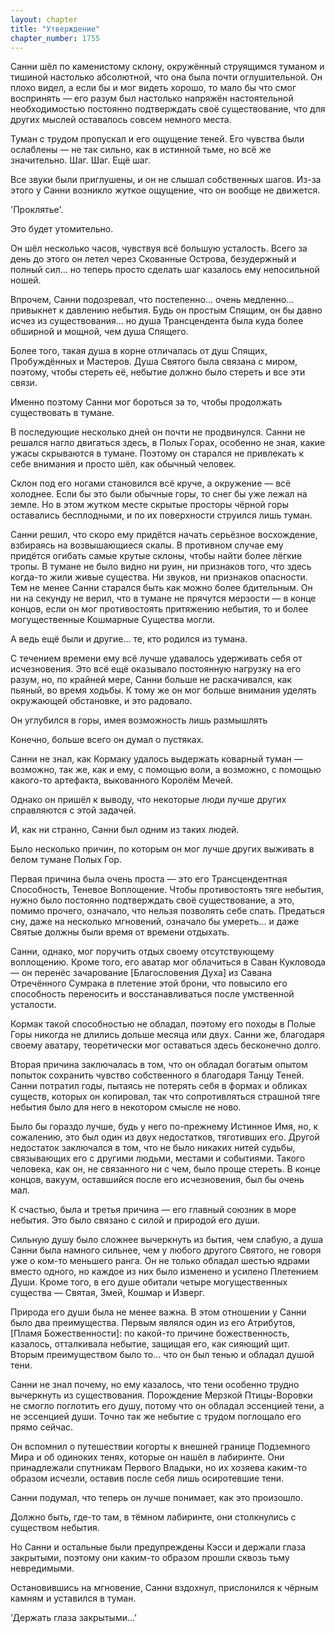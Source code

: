 ```yaml
---
layout: chapter
title: "Утверждение"
chapter_number: 1755
---
```




Санни шёл по каменистому склону, окружённый струящимся туманом и тишиной настолько абсолютной, что она была почти оглушительной. Он плохо видел, а если бы и мог видеть хорошо, то мало бы что смог воспринять — его разум был настолько напряжён настоятельной необходимостью постоянно подтверждать своё существование, что для других мыслей оставалось совсем немного места.

Туман с трудом пропускал и его ощущение теней. Его чувства были ослаблены — не так сильно, как в истинной тьме, но всё же значительно. Шаг. Шаг. Ещё шаг.

Все звуки были приглушены, и он не слышал собственных шагов. Из-за этого у Санни возникло жуткое ощущение, что он вообще не движется.

'Проклятье'.

Это будет утомительно.

Он шёл несколько часов, чувствуя всё большую усталость. Всего за день до этого он летел через Скованные Острова, безудержный и полный сил... но теперь просто сделать шаг казалось ему непосильной ношей.

Впрочем, Санни подозревал, что постепенно... очень медленно... привыкнет к давлению небытия. Будь он простым Спящим, он бы давно исчез из существования... но душа Трансцендента была куда более обширной и мощной, чем душа Спящего.

Более того, такая душа в корне отличалась от душ Спящих, Пробуждённых и Мастеров. Душа Святого была связана с миром, поэтому, чтобы стереть её, небытие должно было стереть и все эти связи.

Именно поэтому Санни мог бороться за то, чтобы продолжать существовать в тумане.

В последующие несколько дней он почти не продвинулся. Санни не решался нагло двигаться здесь, в Полых Горах, особенно не зная, какие ужасы скрываются в тумане. Поэтому он старался не привлекать к себе внимания и просто шёл, как обычный человек.

Склон под его ногами становился всё круче, а окружение — всё холоднее. Если бы это были обычные горы, то снег бы уже лежал на земле. Но в этом жутком месте скрытые просторы чёрной горы оставались бесплодными, и по их поверхности струился лишь туман.

Санни решил, что скоро ему придётся начать серьёзное восхождение, взбираясь на возвышающиеся скалы. В противном случае ему придётся огибать самые крутые склоны, чтобы найти более лёгкие тропы. В тумане не было видно ни руин, ни признаков того, что здесь когда-то жили живые существа. Ни звуков, ни признаков опасности. Тем не менее Санни старался быть как можно более бдительным. Он ни на секунду не верил, что в тумане не прячутся мерзости — в конце концов, если он мог противостоять притяжению небытия, то и более могущественные Кошмарные Существа могли.

А ведь ещё были и другие... те, кто родился из тумана.

С течением времени ему всё лучше удавалось удерживать себя от исчезновения. Это всё ещё оказывало постоянную нагрузку на его разум, но, по крайней мере, Санни больше не раскачивался, как пьяный, во время ходьбы. К тому же он мог больше внимания уделять окружающей обстановке, и это радовало.

Он углубился в горы, имея возможность лишь размышлять

Конечно, больше всего он думал о пустяках.

Санни не знал, как Кормаку удалось выдержать коварный туман — возможно, так же, как и ему, с помощью воли, а возможно, с помощью какого-то артефакта, выкованного Королём Мечей.

Однако он пришёл к выводу, что некоторые люди лучше других справляются с этой задачей.

И, как ни странно, Санни был одним из таких людей.

Было несколько причин, по которым он мог лучше других выживать в белом тумане Полых Гор.

Первая причина была очень проста — это его Трансцендентная Способность, Теневое Воплощение. Чтобы противостоять тяге небытия, нужно было постоянно подтверждать своё существование, а это, помимо прочего, означало, что нельзя позволять себе спать. Предаться сну, даже на несколько мгновений, означало бы умереть... и даже Святые должны были время от времени отдыхать.

Санни, однако, мог поручить отдых своему отсутствующему воплощению. Кроме того, его аватар мог облачиться в Саван Кукловода — он перенёс зачарование [Благословения Духа] из Савана Отречённого Сумрака в плетение этой брони, что повысило его способность переносить и восстанавливаться после умственной усталости.

Кормак такой способностью не обладал, поэтому его походы в Полые Горы никогда не длились дольше месяца или двух. Санни же, благодаря своему аватару, теоретически мог оставаться здесь бесконечно долго.

Вторая причина заключалась в том, что он обладал богатым опытом попыток сохранить чувство собственного я благодаря Танцу Теней. Санни потратил годы, пытаясь не потерять себя в формах и обликах существ, которых он копировал, так что сопротивляться страшной тяге небытия было для него в некотором смысле не ново.

Было бы гораздо лучше, будь у него по-прежнему Истинное Имя, но, к сожалению, это был один из двух недостатков, тяготивших его. Другой недостаток заключался в том, что не было никаких нитей судьбы, связывающих его с другими людьми, местами и событиями. Такого человека, как он, не связанного ни с чем, было проще стереть. В конце концов, вакуум, оставшийся после его исчезновения, был бы очень мал.

К счастью, была и третья причина — его главный союзник в море небытия. Это было связано с силой и природой его души.

Сильную душу было сложнее вычеркнуть из бытия, чем слабую, а душа Санни была намного сильнее, чем у любого другого Святого, не говоря уже о ком-то меньшего ранга. Он не только обладал шестью ядрами вместо одного, но каждое из них было изменено и усилено Плетением Души. Кроме того, в его душе обитали четыре могущественных существа — Святая, Змей, Кошмар и Изверг.

Природа его души была не менее важна. В этом отношении у Санни было два преимущества. Первым являлся один из его Атрибутов, [Пламя Божественности]: по какой-то причине божественность, казалось, отталкивала небытие, защищая его, как сияющий щит. Вторым преимуществом было то... что он был тенью и обладал душой тени.

Санни не знал почему, но ему казалось, что тени особенно трудно вычеркнуть из существования. Порождение Мерзкой Птицы-Воровки не смогло поглотить его душу, потому что он обладал эссенцией тени, а не эссенцией души. Точно так же небытие с трудом поглощало его прямо сейчас.

Он вспомнил о путешествии когорты к внешней границе Подземного Мира и об одиноких тенях, которые он нашёл в лабиринте. Они принадлежали спутникам Первого Владыки, но их хозяева каким-то образом исчезли, оставив после себя лишь осиротевшие тени.

Санни подумал, что теперь он лучше понимает, как это произошло.

Должно быть, где-то там, в тёмном лабиринте, они столкнулись с существом небытия.

Но Санни и остальные были предупреждены Кэсси и держали глаза закрытыми, поэтому они каким-то образом прошли сквозь тьму невредимыми.

Остановившись на мгновение, Санни вздохнул, прислонился к чёрным камням и уставился в туман.

'Держать глаза закрытыми...'

